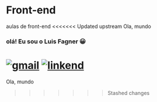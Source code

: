 # Front-end
  aulas de front-end 
<<<<<<< Updated upstream
  Ola, mundo
 ### olá! Eu sou o Luis Fagner 😀
 [![gmail](https://img.shields.io/badge/Gmail-D14836?style=for-the-badge&logo=gmail&logoColor=white)](luisfagner2121@gmail.com)
 [![linkend](https://img.shields.io/badge/LinkedIn-0077B5?style=for-the-badge&logo=linkedin&logoColor=white)](https://www.linkedin.com/in/luis-fagner-marques-da-silva-690b45b6/)
=======
  
  Ola, mundo
>>>>>>> Stashed changes
